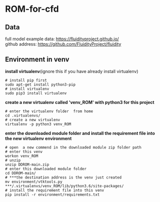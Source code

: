 # ROM-for-cfd  

## Data
full model example data:  https://fluidityproject.github.io/  
github address: https://github.com/FluidityProject/fluidity  
## Environment in venv
**install virtualenv**(ignore this if you have already install virtualenv)
```
# install pip first
sudo apt-get install python3-pip 
# install virtualenv
sudo pip3 install virtualenv
```
**create a new virtualenv called 'venv_ROM' with python3 for this project**
```
# enter the virtualenv folder  from home
cd .virtualenvs/      
# create a new virtualenv  
virtualenv -p python3 venv_ROM         
```
**enter the downloaded module folder and install the requirement file into the new virtualenv environment**
```
# open  a new commend in the downloaded module zip folder path
# enter this venv  
workon venv_ROM        
# unzip 
unzip DDROM-main.zip    
# enter this downloaded module folder  
cd DDROM-main/     
# ***the destination address is the venv just created
mv environment/vtktools.py ***/.virtualenvs/venv_ROM/lib/python3.6/site-packages/  
# install the requirement file into this venv
pip install -r environment/requirements.txt  
  ```

